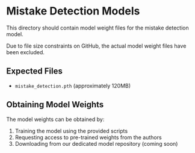 # Mistake Detection Models

This directory should contain model weight files for the mistake detection model.

Due to file size constraints on GitHub, the actual model weight files have been excluded.

## Expected Files
- `mistake_detection.pth` (approximately 120MB)

## Obtaining Model Weights
The model weights can be obtained by:
1. Training the model using the provided scripts
2. Requesting access to pre-trained weights from the authors
3. Downloading from our dedicated model repository (coming soon) 